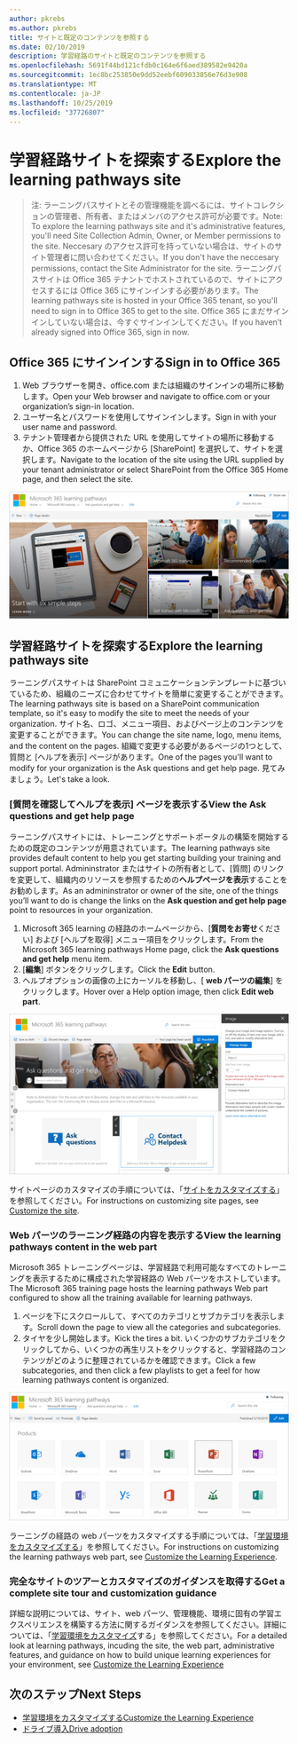 ```yaml
---
author: pkrebs
ms.author: pkrebs
title: サイトと既定のコンテンツを参照する
ms.date: 02/10/2019
description: 学習経路のサイトと既定のコンテンツを参照する
ms.openlocfilehash: 5691f44bd121cfdb0c164e6f6aed389582e9420a
ms.sourcegitcommit: 1ec8bc253850e9dd52eebf609033856e76d3e908
ms.translationtype: MT
ms.contentlocale: ja-JP
ms.lasthandoff: 10/25/2019
ms.locfileid: "37726807"
---
```

# <a name="explore-the-learning-pathways-site"></a><span data-ttu-id="3ded1-103">学習経路サイトを探索する</span><span class="sxs-lookup"><span data-stu-id="3ded1-103">Explore the learning pathways site</span></span>

> <span data-ttu-id="3ded1-104">注: ラーニングパスサイトとその管理機能を調べるには、サイトコレクションの管理者、所有者、またはメンバのアクセス許可が必要です。</span><span class="sxs-lookup"><span data-stu-id="3ded1-104">Note: To explore the learning pathways site and it's administrative features, you'll need Site Collection Admin, Owner, or Member permissions to the site.</span></span> <span data-ttu-id="3ded1-105">Neccesary のアクセス許可を持っていない場合は、サイトのサイト管理者に問い合わせてください。</span><span class="sxs-lookup"><span data-stu-id="3ded1-105">If you don't have the neccesary permissions, contact the Site Administrator for the site.</span></span> <span data-ttu-id="3ded1-106">ラーニングパスサイトは Office 365 テナントでホストされているので、サイトにアクセスするには Office 365 にサインインする必要があります。</span><span class="sxs-lookup"><span data-stu-id="3ded1-106">The learning pathways site is hosted in your Office 365 tenant, so you'll need to sign in to Office 365 to get to the site.</span></span> <span data-ttu-id="3ded1-107">Office 365 にまだサインインしていない場合は、今すぐサインインしてください。</span><span class="sxs-lookup"><span data-stu-id="3ded1-107">If you haven’t already signed into Office 365, sign in now.</span></span> 

## <a name="sign-in-to-office-365"></a><span data-ttu-id="3ded1-108">Office 365 にサインインする</span><span class="sxs-lookup"><span data-stu-id="3ded1-108">Sign in to Office 365</span></span> 

1.  <span data-ttu-id="3ded1-109">Web ブラウザーを開き、office.com または組織のサインインの場所に移動します。</span><span class="sxs-lookup"><span data-stu-id="3ded1-109">Open your Web browser and navigate to office.com or your organization’s sign-in location.</span></span> 
2.  <span data-ttu-id="3ded1-110">ユーザー名とパスワードを使用してサインインします。</span><span class="sxs-lookup"><span data-stu-id="3ded1-110">Sign in with your user name and password.</span></span>
3.  <span data-ttu-id="3ded1-111">テナント管理者から提供された URL を使用してサイトの場所に移動するか、Office 365 のホームページから [SharePoint] を選択して、サイトを選択します。</span><span class="sxs-lookup"><span data-stu-id="3ded1-111">Navigate to the location of the site using the URL supplied by your tenant administrator or select SharePoint from the Office 365 Home page, and then select the site.</span></span> 

![cg-introducing](media/cg-introducing.png)

## <a name="explore-the-learning-pathways-site"></a><span data-ttu-id="3ded1-113">学習経路サイトを探索する</span><span class="sxs-lookup"><span data-stu-id="3ded1-113">Explore the learning pathways site</span></span>

<span data-ttu-id="3ded1-114">ラーニングパスサイトは SharePoint コミュニケーションテンプレートに基づいているため、組織のニーズに合わせてサイトを簡単に変更することができます。</span><span class="sxs-lookup"><span data-stu-id="3ded1-114">The learning pathways site is based on a SharePoint communication template, so it's easy to modify the site to meet the needs of your organization.</span></span> <span data-ttu-id="3ded1-115">サイト名、ロゴ、メニュー項目、およびページ上のコンテンツを変更することができます。</span><span class="sxs-lookup"><span data-stu-id="3ded1-115">You can change the site name, logo, menu items, and the content on the pages.</span></span> <span data-ttu-id="3ded1-116">組織で変更する必要があるページの1つとして、質問と [ヘルプを表示] ページがあります。</span><span class="sxs-lookup"><span data-stu-id="3ded1-116">One of the pages you'll want to modify for your organization is the Ask questions and get help page.</span></span> <span data-ttu-id="3ded1-117">見てみましょう。</span><span class="sxs-lookup"><span data-stu-id="3ded1-117">Let's take a look.</span></span>

### <a name="view-the-ask-questions-and-get-help-page"></a><span data-ttu-id="3ded1-118">[質問を確認してヘルプを表示] ページを表示する</span><span class="sxs-lookup"><span data-stu-id="3ded1-118">View the Ask questions and get help page</span></span>

<span data-ttu-id="3ded1-119">ラーニングパスサイトには、トレーニングとサポートポータルの構築を開始するための既定のコンテンツが用意されています。</span><span class="sxs-lookup"><span data-stu-id="3ded1-119">The learning pathways site provides default content to help you get starting building your training and support portal.</span></span> <span data-ttu-id="3ded1-120">Admininstrator またはサイトの所有者として、[質問] のリンクを変更して、組織内のリソースを参照するための**ヘルプページを表示**することをお勧めします。</span><span class="sxs-lookup"><span data-stu-id="3ded1-120">As an admininstrator or owner of the site, one of the things you’ll want to do is change the links on the **Ask question and get help page** point to resources in your organization.</span></span> 

1.  <span data-ttu-id="3ded1-121">Microsoft 365 learning の経路のホームページから、[**質問をお寄せ**ください] および [ヘルプを取得] メニュー項目をクリックします。</span><span class="sxs-lookup"><span data-stu-id="3ded1-121">From the Microsoft 365 learning pathways Home page, click the **Ask questions and get help** menu item.</span></span>
2.  <span data-ttu-id="3ded1-122">[**編集**] ボタンをクリックします。</span><span class="sxs-lookup"><span data-stu-id="3ded1-122">Click the **Edit** button.</span></span>
3.  <span data-ttu-id="3ded1-123">ヘルプオプションの画像の上にカーソルを移動し、[ **web パーツの編集**] をクリックします。</span><span class="sxs-lookup"><span data-stu-id="3ded1-123">Hover over a Help option image, then click **Edit web part**.</span></span>

![cg-edithelp](media/cg-edithelp.png)

<span data-ttu-id="3ded1-125">サイトページのカスタマイズの手順については、「[サイトをカスタマイズする](custom_edithelp.md)」を参照してください。</span><span class="sxs-lookup"><span data-stu-id="3ded1-125">For instructions on customizing site pages, see [Customize the site](custom_edithelp.md).</span></span>

### <a name="view-the-learning-pathways-content-in-the-web-part"></a><span data-ttu-id="3ded1-126">Web パーツのラーニング経路の内容を表示する</span><span class="sxs-lookup"><span data-stu-id="3ded1-126">View the learning pathways content in the web part</span></span>
<span data-ttu-id="3ded1-127">Microsoft 365 トレーニングページは、学習経路で利用可能なすべてのトレーニングを表示するために構成された学習経路の Web パーツをホストしています。</span><span class="sxs-lookup"><span data-stu-id="3ded1-127">The Microsoft 365 training page hosts the learning pathways Web part configured to show all the training available for learning pathways.</span></span> 

1. <span data-ttu-id="3ded1-128">ページを下にスクロールして、すべてのカテゴリとサブカテゴリを表示します。</span><span class="sxs-lookup"><span data-stu-id="3ded1-128">Scroll down the page to view all the categories and subcategories.</span></span>
2. <span data-ttu-id="3ded1-129">タイヤを少し開始します。</span><span class="sxs-lookup"><span data-stu-id="3ded1-129">Kick the tires a bit.</span></span> <span data-ttu-id="3ded1-130">いくつかのサブカテゴリをクリックしてから、いくつかの再生リストをクリックすると、学習経路のコンテンツがどのように整理されているかを確認できます。</span><span class="sxs-lookup"><span data-stu-id="3ded1-130">Click a few subcategories, and then click a few playlists to get a feel for how learning pathways content is organized.</span></span> 

![cg-gotoall](media/cg-gotoall.png)

<span data-ttu-id="3ded1-132">ラーニングの経路の web パーツをカスタマイズする手順については、「[学習環境をカスタマイズする](custom_overview.md)」を参照してください。</span><span class="sxs-lookup"><span data-stu-id="3ded1-132">For instructions on customizing the learning pathways web part, see [Customize the Learning Experience](custom_overview.md).</span></span>

### <a name="get-a-complete-site-tour-and-customization-guidance"></a><span data-ttu-id="3ded1-133">完全なサイトのツアーとカスタマイズのガイダンスを取得する</span><span class="sxs-lookup"><span data-stu-id="3ded1-133">Get a complete site tour and customization guidance</span></span>
<span data-ttu-id="3ded1-134">詳細な説明については、サイト、web パーツ、管理機能、環境に固有の学習エクスペリエンスを構築する方法に関するガイダンスを参照してください。詳細については、「[学習環境をカスタマイズ](custom_overview.md)する」を参照してください。</span><span class="sxs-lookup"><span data-stu-id="3ded1-134">For a detailed look at learning pathways, incuding the site, the web part, administrative features, and guidance on how to build unique learning experiences for your environment, see [Customize the Learning Experience](custom_overview.md)</span></span>

## <a name="next-steps"></a><span data-ttu-id="3ded1-135">次のステップ</span><span class="sxs-lookup"><span data-stu-id="3ded1-135">Next Steps</span></span>
- [<span data-ttu-id="3ded1-136">学習環境をカスタマイズする</span><span class="sxs-lookup"><span data-stu-id="3ded1-136">Customize the Learning Experience</span></span>](custom_overview.md)
- [<span data-ttu-id="3ded1-137">ドライブ導入</span><span class="sxs-lookup"><span data-stu-id="3ded1-137">Drive adoption</span></span>](driveadoption.md) 
